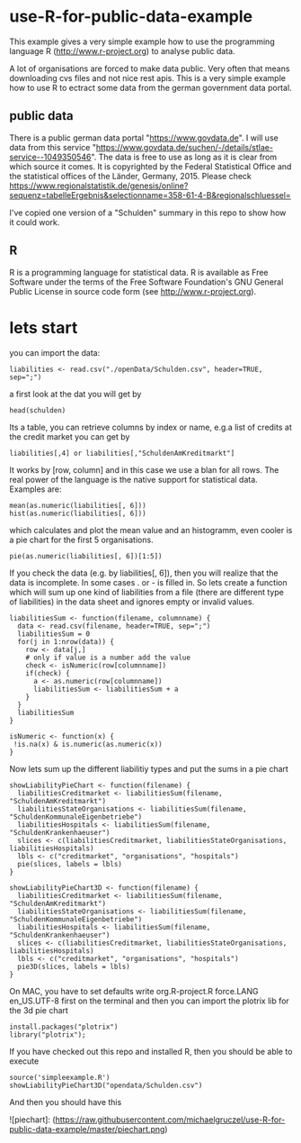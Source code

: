 # use-R-for-public-data-example

This example gives a very simple example how to use the programming 
language R (http://www.r-project.org) to analyse public data.

A lot of organisations are forced to make data public. Very often that means downloading cvs files and not nice rest apis.
This is a very simple example how to use R to ectract some data from the german government data portal.

## public data

There is a public german data portal "https://www.govdata.de". 
I will use data from this service "https://www.govdata.de/suchen/-/details/stlae-service--1049350546".
The data is free to use as long as it is clear from which source it comes. It is copyrighted by the Federal Statistical Office and the statistical offices of the  Länder, Germany, 2015.
Please check https://www.regionalstatistik.de/genesis/online?sequenz=tabelleErgebnis&selectionname=358-61-4-B&regionalschluessel=

I've copied one version of a "Schulden" summary in this repo to show how it could work.

## R

R is a programming language for statistical data. R is available as Free Software under the terms of the 
Free Software Foundation's GNU General Public License in source code form (see http://www.r-project.org).

# lets start

you can import the data:

    liabilities <- read.csv("./openData/Schulden.csv", header=TRUE, sep=";")
    
a first look at the dat you will get by
    
    head(schulden)
    
Its a table, you can retrieve columns by index or name, e.g.a list of credits at the credit market you can get by 

    liabilities[,4] or liabilities[,"SchuldenAmKreditmarkt"]

It works by [row, column] and in this case we use a blan for all rows.
The real power of the language is the native support for statistical data. 
Examples are:

    mean(as.numeric(liabilities[, 6]))
    hist(as.numeric(liabilities[, 6]))

which calculates and plot the mean value and an histogramm, even cooler is a pie chart for the first 5 organisations.

    pie(as.numeric(liabilities[, 6])[1:5])
  
If you check the data (e.g. by liabilities[, 6]), then you will realize that the data is incomplete. 
In some cases . or - is filled in. So lets create a function which will sum up one kind of liabilities from a file
(there are different type of liabilities) in the data sheet and ignores empty or invalid values.

    liabilitiesSum <- function(filename, columnname) {
      data <- read.csv(filename, header=TRUE, sep=";")
      liabilitiesSum = 0
      for(j in 1:nrow(data)) {
        row <- data[j,]
        # only if value is a number add the value 
        check <- isNumeric(row[columnname]) 
        if(check) {
          a <- as.numeric(row[columnname])
          liabilitiesSum <- liabilitiesSum + a
        }
      }
      liabilitiesSum
    }

    isNumeric <- function(x) {
     !is.na(x) & is.numeric(as.numeric(x)) 
    }
  
Now lets sum up the different liabilitiy types and put the sums in a pie chart

    showLiabilityPieChart <- function(filename) {
      liabilitiesCreditmarket <- liabilitiesSum(filename, "SchuldenAmKreditmarkt")
      liabilitiesStateOrganisations <- liabilitiesSum(filename, "SchuldenKommunaleEigenbetriebe")
      liabilitiesHospitals <- liabilitiesSum(filename, "SchuldenKrankenhaeuser")
      slices <- c(liabilitiesCreditmarket, liabilitiesStateOrganisations, liabilitiesHospitals) 
      lbls <- c("creditmarket", "organisations", "hospitals")
      pie(slices, labels = lbls)
    }

    showLiabilityPieChart3D <- function(filename) {
      liabilitiesCreditmarket <- liabilitiesSum(filename, "SchuldenAmKreditmarkt")
      liabilitiesStateOrganisations <- liabilitiesSum(filename, "SchuldenKommunaleEigenbetriebe")
      liabilitiesHospitals <- liabilitiesSum(filename, "SchuldenKrankenhaeuser")
      slices <- c(liabilitiesCreditmarket, liabilitiesStateOrganisations, liabilitiesHospitals) 
      lbls <- c("creditmarket", "organisations", "hospitals")
      pie3D(slices, labels = lbls)
    }

On MAC, you have to set defaults write org.R-project.R force.LANG en_US.UTF-8 first on the terminal and then
you can import the plotrix lib for the 3d pie chart

    install.packages("plotrix")
    library("plotrix");
    
If you have checked out this repo and installed R, then you should be able to execute
   
    source('simpleexample.R')
    showLiabilityPieChart3D("opendata/Schulden.csv")

And then you should have this

![piechart]: (https://raw.githubusercontent.com/michaelgruczel/use-R-for-public-data-example/master/piechart.png)

